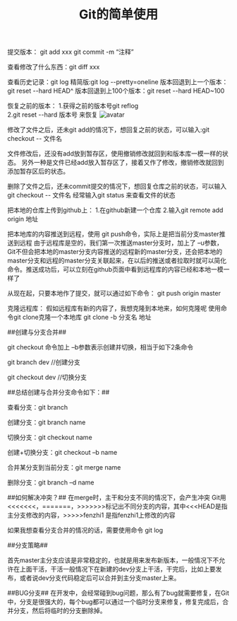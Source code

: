 ﻿---
title: Git的简单使用
tags: git
---


提交版本：
git add xxx
git commit -m “注释”

查看修改了什么东西：git diff xxx

查看历史记录：git log	精简版:git log --pretty=oneline
版本回退到上一个版本：git reset --hard HEAD^
版本回退到上100个版本：git reset --hard HEAD~100

恢复之前的版本：
1.获得之前的版本号git reflog   
2.git reset --hard 版本号       来恢复
![avatar](http://www.ruanyifeng.com/blogimg/asset/2014/bg2014061202.jpg)

修改了文件之后，还未git add的情况下，想回复之前的状态，可以输入:git checkout -- 文件名 

文件修改后，还没有add放到暂存区，使用撤销修改就回到和版本库一模一样的状态。
另外一种是文件已经add放入暂存区了，接着又作了修改，撤销修改就回到添加暂存区后的状态。


删除了文件之后，还未commit提交的情况下，想回复仓库之前的状态，可以输入 git checkout -- 文件名
经常输入git status 来查看文件的状态

把本地的仓库上传到github上：
1.在github新建一个仓库
2.输入git remote add origin 地址

把本地库的内容推送到远程，使用 git push命令，实际上是把当前分支master推送到远程
由于远程库是空的，我们第一次推送master分支时，加上了 –u参数，Git不但会把本地的master分支内容推送的远程新的master分支，还会把本地的master分支和远程的master分支关联起来，在以后的推送或者拉取时就可以简化命令。推送成功后，可以立刻在github页面中看到远程库的内容已经和本地一模一样了

从现在起，只要本地作了提交，就可以通过如下命令：
git push origin master

克隆远程库：
假如远程库有新的内容了，我想克隆到本地来，如何克隆呢
使用命令git clone克隆一个本地库
git clone -b 分支名 地址


##创建与分支合并##

git checkout 命令加上 –b参数表示创建并切换，相当于如下2条命令

git branch dev  //创建分支

git checkout dev    //切换分支

##总结创建与合并分支命令如下：##

   查看分支：git branch

   创建分支：git branch name

   切换分支：git checkout name

创建+切换分支：git checkout –b name

合并某分支到当前分支：git merge name

删除分支：git branch –d name


##如何解决冲突？##
在merge时，主干和分支不同的情况下，会产生冲突
Git用<<<<<<<，=======，>>>>>>>标记出不同分支的内容，其中<<<HEAD是指主分支修改的内容，>>>>>fenzhi1 是指fenzhi1上修改的内容

如果我想查看分支合并的情况的话，需要使用命令 git log

##分支策略##


首先master主分支应该是非常稳定的，也就是用来发布新版本，一般情况下不允许在上面干活，干活一般情况下在新建的dev分支上干活，干完后，比如上要发布，或者说dev分支代码稳定后可以合并到主分支master上来。

##BUG分支##
在开发中，会经常碰到bug问题，那么有了bug就需要修复，在Git中，分支是很强大的，每个bug都可以通过一个临时分支来修复，修复完成后，合并分支，然后将临时的分支删除掉。


